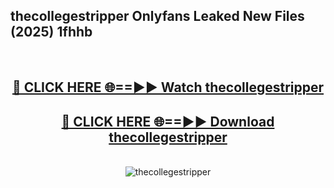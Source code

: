 <h2>thecollegestripper Onlyfans Leaked New Files (2025) 1fhhb</h2>
<br>
<div align="center">
<h2><a href="https://mediafiles.top/thecollegestripper&ref=git" rel="nofollow">🔴 CLICK HERE 🌐==►► Watch thecollegestripper</a></h2>
<h2><a href="https://mediafiles.top/thecollegestripper&ref=git" rel="nofollow">🔴 CLICK HERE 🌐==►► Download thecollegestripper</a></h2>
<br>
<a href="https://mediafiles.top/thecollegestripper&ref=git" rel="nofollow" data-target="animated-image.originalLink"><img src="https://i.ibb.co.com/xMMVF88/686577567.gif" alt="thecollegestripper" style="max-width: 100%; display: inline-block;" data-target="animated-image.originalImage"></a>
</div>
<br>
<br>